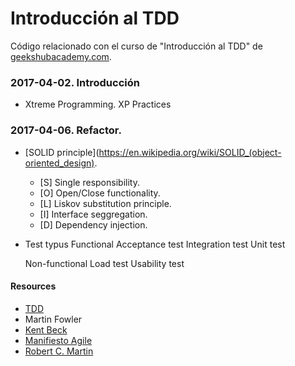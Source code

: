 # Introducción al TDD #

Código relacionado con el curso de "Introducción al TDD" de [geekshubacademy.com](http://geekshubacademy.com).

### 2017-04-02. Introducción ###

* Xtreme Programming. XP Practices

### 2017-04-06. Refactor. ###

* [SOLID principle](https://en.wikipedia.org/wiki/SOLID_(object-oriented_design).
  - [S] Single responsibility.
  - [O] Open/Close functionality.
  - [L] Liskov substitution principle.
  - [I] Interface seggregation.
  - [D] Dependency injection.

* Test typus
  Functional
    Acceptance test
    Integration test
    Unit test

  Non-functional
    Load test
    Usability test


#### Resources

* [TDD](https://geekshubsacademy.com/lms/tdd)
* Martin Fowler
* [Kent Beck](https://es.wikipedia.org/wiki/Kent_Beck)
* [Manifiesto Agile](http://agilemanifesto.org/)
* [Robert C. Martin](https://en.wikipedia.org/wiki/Robert_Cecil_Martin)

